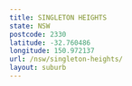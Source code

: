 ```yaml
---
title: SINGLETON HEIGHTS
state: NSW
postcode: 2330
latitude: -32.760486
longitude: 150.972137
url: /nsw/singleton-heights/
layout: suburb
---
```

